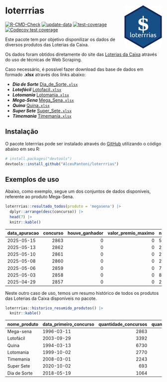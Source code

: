 
<!-- README.md is generated from README.Rmd. Please edit that file -->

# loterrrias <img src="man/figures/logo.png" align="right" height="139" />

<!-- badges: start -->

[![R-CMD-Check](https://github.com/AlceuPantoni/loterrrias/actions/workflows/R-CMD-check.yaml/badge.svg?branch=main)](https://github.com/AlceuPantoni/loterrrias/actions/workflows/R-CMD-check.yaml)
[![update-data](https://github.com/AlceuPantoni/loterrrias/actions/workflows/update-data.yaml/badge.svg)](https://github.com/AlceuPantoni/loterrrias/actions/workflows/update-data.yaml)
[![test-coverage](https://github.com/AlceuPantoni/loterrrias/actions/workflows/test-coverage.yaml/badge.svg?branch=main)](https://github.com/AlceuPantoni/loterrrias/actions/workflows/test-coverage.yaml)
[![Codecov test
coverage](https://codecov.io/gh/AlceuPantoni/loterrrias/branch/main/graph/badge.svg)](https://codecov.io/gh/AlceuPantoni/loterrrias?branch=main)
<!-- badges: end -->

Este pacote tem por objetivo disponilizar os dados de diversos produtos
das Loterias da Caixa.

Os dados foram obtidos diretamente do site das [Loterias da
Caixa](https://loterias.caixa.gov.br/Paginas/default.aspx) através do
uso de técnicas de Web Scraping.

Caso necessário, é possível fazer download das base de dados em formado
**.xlsx** através dos links abaixo:

- ***Dia de Sorte***
  [Dia_de_Sorte`.xlsx`](https://raw.githubusercontent.com/AlceuPantoni/loterrrias/main/data-raw/resultados_diadesorte.xlsx)
- ***Lotofácil***
  [Lotofacil`.xlsx`](https://raw.githubusercontent.com/AlceuPantoni/loterrrias/main/data-raw/resultados_lotofacil.xlsx)
- ***Lotomania***
  [Lotomania`.xlsx`](https://raw.githubusercontent.com/AlceuPantoni/loterrrias/main/data-raw/resultados_lotomania.xlsx)
- ***Mega-Sena***
  [Mega_Sena`.xlsx`](https://raw.githubusercontent.com/AlceuPantoni/loterrrias/main/data-raw/resultados_megasena.xlsx)
- ***Quina***
  [Quina`.xlsx`](https://raw.githubusercontent.com/AlceuPantoni/loterrrias/main/data-raw/resultados_quina.xlsx)
- ***Super Sete***
  [Super_Sete`.xlsx`](https://raw.githubusercontent.com/AlceuPantoni/loterrrias/main/data-raw/resultados_supersete.xlsx)
- ***Timemania***
  [Timemania`.xlsx`](https://raw.githubusercontent.com/AlceuPantoni/loterrrias/main/data-raw/resultados_timemania.xlsx)

## Instalação

O pacote loterrrias pode ser instalado através do
[GitHub](https://github.com/) utilizando o código abaixo em seu R:

``` r
# install.packages("devtools")
devtools::install_github("AlceuPantoni/loterrrias")
```

## Exemplos de uso

Abaixo, como exemplo, segue um dos conjuntos de dados disponíveis,
referente ao produto Mega-Sena.

``` r
loterrrias::resultado_todos(produto = 'megasena') |> 
  dplyr::arrange(desc(concurso)) |> 
  head(7) |> 
  knitr::kable()
```

| data_apuracao | concurso | houve_ganhador | valor_premio_maximo | numeros_sorteados | num_1 | num_2 | num_3 | num_4 | num_5 | num_6 |
|:--------------|---------:|---------------:|--------------------:|:------------------|------:|------:|------:|------:|------:|------:|
| 2025-05-15    |     2863 |              0 |                   0 | 5;23;32;34;47;56  |     5 |    23 |    32 |    34 |    47 |    56 |
| 2025-05-13    |     2862 |              0 |                   0 | 2;4;14;18;22;44   |     2 |     4 |    14 |    18 |    22 |    44 |
| 2025-05-10    |     2861 |              0 |                   0 | 2;21;27;46;51;53  |     2 |    21 |    27 |    46 |    51 |    53 |
| 2025-05-08    |     2860 |              0 |                   0 | 2;5;17;24;38;57   |     2 |     5 |    17 |    24 |    38 |    57 |
| 2025-05-06    |     2859 |              0 |                   0 | 7;8;15;17;20;51   |     7 |     8 |    15 |    17 |    20 |    51 |
| 2025-05-03    |     2858 |              0 |                   0 | 8;18;27;28;48;52  |     8 |    18 |    27 |    28 |    48 |    52 |
| 2025-04-29    |     2857 |              0 |                   0 | 2;18;28;38;41;50  |     2 |    18 |    28 |    38 |    41 |    50 |

Neste outro caso de uso, temos um resumo histórico de todos os produtos
das Loterias da Caixa disponíveis no pacote.

``` r
loterrrias::historico_resumido_produtos() |> 
  knitr::kable()
```

| nome_produto | data_primeiro_concurso | quantidade_concursos | quantidade_concursos_com_ganhador | percentual_com_ganhador | media_premiacao | maior_premio | menor_premio | total_dezenas_sorteadas | numero_mais_sorteado | numero_menos_sorteado |
|:-------------|:-----------------------|---------------------:|----------------------------------:|------------------------:|----------------:|-------------:|-------------:|------------------------:|---------------------:|----------------------:|
| Mega-sena    | 1996-03-11             |                 2863 |                               631 |                    0.22 |      25899799.9 |    289420865 |    348732.75 |                   17178 |                   10 |                    26 |
| Lotofácil    | 2003-09-29             |                 3392 |                              3001 |                    0.88 |        964945.5 |      8252873 |     10712.22 |                   50880 |                   20 |                    16 |
| Quina        | 1994-03-13             |                 6730 |                              2591 |                    0.38 |       3548700.4 |    579215957 |     14230.37 |                   33650 |                    4 |                    47 |
| Lotomania    | 1999-10-02             |                 2770 |                               694 |                    0.25 |       2517249.1 |     37261930 |    109348.66 |                   55400 |                   47 |                    96 |
| Timemania    | 2008-03-01             |                 2243 |                                78 |                    0.03 |      25486153.3 |    818652938 |    164711.44 |                   15701 |                   20 |                    53 |
| Super Sete   | 2020-10-02             |                  693 |                                29 |                    0.04 |       3086601.8 |     10146164 |    124747.77 |                    4851 |                    7 |                     1 |
| Dia de Sorte | 2018-05-19             |                 1064 |                               330 |                    0.31 |        819786.3 |      4872572 |     59101.35 |                    7448 |                   10 |                     1 |
